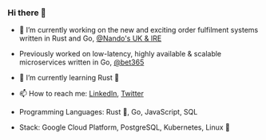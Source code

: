 ### Hi there 👋

<!--
**johngillott/johngillott** is a ✨ _special_ ✨ repository because its `README.md` (this file) appears on your GitHub profile.

Here are some ideas to get you started:

- 🔭 I’m currently working on ...
- 🌱 I’m currently learning ...
- 👯 I’m looking to collaborate on ...
- 🤔 I’m looking for help with ...
- 💬 Ask me about ...
- 📫 How to reach me: ...
- 😄 Pronouns: ...
- ⚡ Fun fact: ...
-->

- 🔭 I’m currently working on the new and exciting order fulfilment systems written in Rust and Go, [@Nando's UK & IRE](https://github.com/nandosuk/)
- Previously worked on low-latency, highly available & scalable microservices written in Go, [@bet365](https://github.com/bet365/)
- 🌱 I’m currently learning Rust :crab:
- 📫 How to reach me: [LinkedIn](https//www.linkedin.com/in/johngillott/), [Twitter](https://twitter.com/jsgillott)

- Programming Languages: Rust 🦀, Go, JavaScript, SQL
- Stack: Google Cloud Platform, PostgreSQL, Kubernetes, Linux :penguin:
